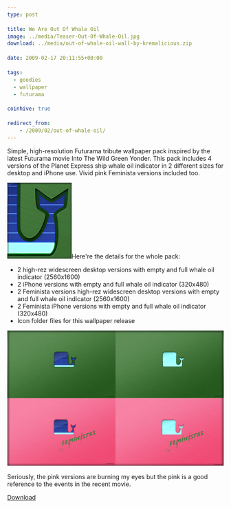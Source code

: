 ```yaml
---
type: post

title: We Are Out Of Whale Oil
image: ../media/Teaser-Out-Of-Whale-Oil.jpg
download: ../media/out-of-whale-oil-wall-by-kremalicious.zip

date: 2009-02-17 20:11:55+00:00

tags:
  - goodies
  - wallpaper
  - futurama

coinhive: true

redirect_from:
    - /2009/02/out-of-whale-oil/
---
```


Simple, high-resolution Futurama tribute wallpaper pack inspired by the latest Futurama movie Into The Wild Green Yonder. This pack includes 4 versions of the Planet Express ship whale oil indicator in 2 different sizes for desktop and iPhone use. Vivid pink Feminista versions included too.

![Futurama: Out Of Whale Oil Wallpaper Detail](../media/out_of_whale_oil_detail.png)Here're the details for the whole pack:

* 2 high-rez widescreen desktop versions with empty and full whale oil indicator (2560x1600)
* 2 iPhone versions with empty and full whale oil indicator (320x480)
* 2 Feminista versions high-rez widescreen desktop versions with empty and full whale oil indicator (2560x1600)
* 2 Feminista iPhone versions with empty and full whale oil indicator (320x480)
* Icon folder files for this wallpaper release

[![Futurama: Out Of Whale Oil Wallpaper Pack by kremalicious](../media/out-of-whale-oil-overview.png)](http://www.kremalicious.com/goodies/#wall)

Seriously, the pink versions are burning my eyes but the pink is a good reference to the events in the recent movie.

<p class="content-download">
    <a class="icon-download" href="../media/out-of-whale-oil-wall-by-kremalicious.zip">Download</a>
</p>
